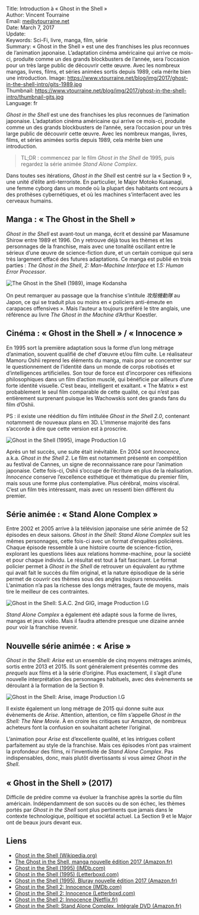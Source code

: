 Title:     Introduction à « Ghost in the Shell »  
Author:    Vincent Tourraine  
Email:     me@vtourraine.net  
Date:      March 7, 2017  
Update:   
Keywords:  Sci-Fi, livre, manga, film, série  
Summary:   « Ghost in the Shell » est une des franchises les plus reconnues de l’animation japonaise. L’adaptation cinéma américaine qui arrive ce mois-ci, produite comme un des grands blockbusters de l’année, sera l’occasion pour un très large public de découvrir cette œuvre. Avec les nombreux mangas, livres, films, et séries animées sortis depuis 1989, cela mérite bien une introduction.
Image:     https://www.vtourraine.net/blog/img/2017/ghost-in-the-shell-intro/gits-1989.jpg  
Thumbnail: https://www.vtourraine.net/blog/img/2017/ghost-in-the-shell-intro/thumbnail-gits.jpg  
Language:  fr  


_Ghost in the Shell_ est une des franchises les plus reconnues de l’animation japonaise. L’adaptation cinéma américaine qui arrive ce mois-ci, produite comme un des grands blockbusters de l’année, sera l’occasion pour un très large public de découvrir cette œuvre. Avec les nombreux mangas, livres, films, et séries animées sortis depuis 1989, cela mérite bien une introduction.

> TL;DR : commencez par le film _Ghost in the Shell_ de 1995, puis regardez la série animée _Stand Alone Complex_.

Dans toutes ses itérations, _Ghost in the Shell_ est centré sur la « Section 9 », une unité d’élite anti-terroriste. En particulier, le Major Motoko Kusanagi, une femme cyborg dans un monde où la plupart des habitants ont recours à des prothèses cybernétiques, et où les machines s’interfacent avec les cerveaux humains.

## Manga : « The Ghost in the Shell »

_Ghost in the Shell_ est avant-tout un manga, écrit et dessiné par Masamune Shirow entre 1989 et 1996. On y retrouve déjà tous les thèmes et les personnages de la franchise, mais avec une tonalité oscillant entre le sérieux d’une œuvre de science-fiction dure, et un certain comique qui sera très largement effacé des futures adaptations. Ce manga est publié en trois parties : _The Ghost in the Shell_, _2: Man-Machine Interface_ et _1.5: Human Error Processor_.

![The Ghost in the Shell (1989), image Kodansha](/blog/img/2017/ghost-in-the-shell-intro/gits-1989.jpg)

On peut remarquer au passage que la franchise s’intitule _攻殻機動隊_ au Japon, ce qui se traduit plus ou moins en « policiers anti-émeute en carapaces offensives ». Mais l’auteur a toujours préféré le titre anglais, une référence au livre _The Ghost in the Machine_ d’Arthur Koestler.

## Cinéma : « Ghost in the Shell » / « Innocence »

En 1995 sort la première adaptation sous la forme d’un long métrage d’animation, souvent qualifié de chef d’œuvre et/ou film culte. Le réalisateur Mamoru Oshii reprend les éléments du manga, mais pour se concentrer sur le questionnement de l’identité dans un monde de corps robotisés et d’intelligences artificielles. Son tour de force est d’incorporer ces réflexions philosophiques dans un film d’action musclé, qui bénéficie par ailleurs d’une forte identité visuelle. C’est beau, intelligent et exaltant. « The Matrix » est probablement le seul film comparable de cette qualité, ce qui n’est pas entièrement surprenant puisque les Wachowskis sont des grands fans du film d’Oshii.

PS : il existe une réédition du film intitulée _Ghost in the Shell 2.0_, contenant notamment de nouveaux plans en 3D. L’immense majorité des fans s’accorde à dire que cette version est à proscrire.

![Ghost in the Shell (1995), image Production I.G](/blog/img/2017/ghost-in-the-shell-intro/gits-1995.jpg)

Après un tel succès, une suite était inévitable. En 2004 sort _Innocence_, a.k.a. _Ghost in the Shell 2_. Le film est notamment présenté en compétition au festival de Cannes, un signe de reconnaissance rare pour l’animation japonaise. Cette fois-ci, Oshii s’occupe de l’écriture en plus de la réalisation. _Innocence_ conserve l’excellence esthétique et thématique du premier film, mais sous une forme plus contemplative. Plus cérébral, moins viscéral. C’est un film très intéressant, mais avec un ressenti bien différent du premier.

## Série animée : « Stand Alone Complex »

Entre 2002 et 2005 arrive à la télévision japonaise une série animée de 52 épisodes en deux saisons. _Ghost in the Shell: Stand Alone Complex_ suit les mêmes personnages, cette fois-ci avec un format d’enquêtes policières. Chaque épisode ressemble à une histoire courte de science-fiction, explorant les questions liées aux relations homme-machine, pour la société et pour chaque individu. Le résultat est tout à fait fascinant. Le format policier permet à _Ghost in the Shell_ de retrouver un équivalent au rythme qui avait fait le succès du film original, et la nature épisodique de la série permet de couvrir ces thèmes sous des angles toujours renouvelés. L’animation n’a pas la richesse des longs métrages, faute de moyens, mais tire le meilleur de ces contraintes.

![Ghost in the Shell: S.A.C. 2nd GIG, image Production I.G](/blog/img/2017/ghost-in-the-shell-intro/gits-sac-2nd-gig.jpg)

_Stand Alone Complex_ a également été adapté sous la forme de livres, mangas et jeux vidéo. Mais il faudra attendre presque une dizaine année pour voir la franchise revenir.

## Nouvelle série animée : « Arise »

_Ghost in the Shell: Arise_ est un ensemble de cinq moyens métrages animés, sortis entre 2013 et 2015. Ils sont généralement présentés comme des _prequels_ aux films et à la série d’origine. Plus exactement, il s’agit d’une nouvelle interprétation des personnages habituels, avec des évènements se déroulant à la formation de la Section 9.

![Ghost in the Shell: Arise, image Production I.G](/blog/img/2017/ghost-in-the-shell-intro/gits-arise.jpg)

Il existe également un long métrage de 2015 qui donne suite aux évènements de _Arise_. Attention, attention, ce film s’appelle _Ghost in the Shell: The New Movie_. À en croire les critiques sur Amazon, de nombreux acheteurs font la confusion en souhaitant acheter l’original.

L’animation pour _Arise_ est d’excellente qualité, et les intrigues collent parfaitement au style de la franchise. Mais ces épisodes n’ont pas vraiment la profondeur des films, ni l’inventivité de _Stand Alone Complex_. Pas indispensables, donc, mais plutôt divertissants si vous aimez _Ghost in the Shell_.

## « Ghost in the Shell » (2017)

Difficile de prédire comme va évoluer la franchise après la sortie du film américain. Indépendamment de son succès ou de son échec, les thèmes portés par _Ghost in the Shell_ sont plus pertinents que jamais dans le contexte technologique, politique et sociétal actuel. La Section 9 et le Major ont de beaux jours devant eux.

## Liens

- [Ghost in the Shell (Wikipedia.org)](https://en.wikipedia.org/wiki/Ghost_in_the_Shell)
- [The Ghost in the Shell, manga nouvelle édition 2017 (Amazon.fr)](https://www.amazon.fr/dp/2723497038)
- [Ghost in the Shell (1995) (IMDb.com)](http://www.imdb.com/title/tt0113568)
- [Ghost in the Shell (1995) (Letterboxd.com)](https://letterboxd.com/film/ghost-in-the-shell/)
- [Ghost in the Shell (1995), Bluray nouvelle édition 2017 (Amazon.fr)](https://www.amazon.fr/dp/B01MT5QK1Z)
- [Ghost in the Shell 2: Innocence (IMDb.com)](http://www.imdb.com/title/tt0347246)
- [Ghost in the Shell 2: Innocence (Letterboxd.com)](https://letterboxd.com/film/ghost-in-the-shell-2-innocence/)
- [Ghost in the Shell 2: Innocence (Netflix.fr)](https://www.netflix.com/title/70001548)
- [Ghost in the Shell: Stand Alone Complex, Intégrale DVD (Amazon.fr)](https://www.amazon.fr/dp/B0065UE4Q0)
